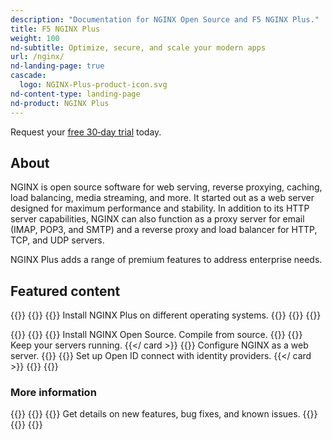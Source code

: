 ```yaml
---
description: "Documentation for NGINX Open Source and F5 NGINX Plus."
title: F5 NGINX Plus
weight: 100
nd-subtitle: Optimize, secure, and scale your modern apps
url: /nginx/
nd-landing-page: true
cascade:
  logo: NGINX-Plus-product-icon.svg
nd-content-type: landing-page
nd-product: NGINX Plus
---
```

Request your [free 30‑day trial](https://www.nginx.com/free-trial-request) today.

## About
[//]: # "These are Markdown comments to guide you through document structure. Remove them as you go, as well as any unnecessary sections."
[//]: # "Use underscores for _italics_, and double asterisks for **bold**."
[//]: # "Backticks are for `monospace`, used sparingly and reserved mostly for executable names - they can cause formatting problems. Avoid them in tables: use italics instead."

NGINX is open source software for web serving, reverse proxying, caching, load balancing, media streaming, and more. It started out as a web server designed for maximum performance and stability. In addition to its HTTP server capabilities, NGINX can also function as a proxy server for email (IMAP, POP3, and SMTP) and a reverse proxy and load balancer for HTTP, TCP, and UDP servers.

NGINX Plus adds a range of premium features to address enterprise needs.

## Featured content
[//]: # "You can add a maximum of three cards: any extra will not display."
[//]: # "One card will take full width page: two will take half width each. Three will stack like an inverse pyramid."
[//]: # "Some examples of content could be the latest release note, the most common install path, and a popular new feature."

{{<card-layout>}}
  {{<card-section showAsCards="true" isFeaturedSection="true">}}
    {{<card title="Install NGINX Plus" titleUrl="/nginx/admin-guide/installing-nginx/installing-nginx-plus/" icon="unplug" isFullSize="true">}}
      Install NGINX Plus on different operating systems.
    {{</card >}}
  {{</card-section>}}
{{</card-layout>}}


{{<card-layout>}}
  {{<card-section showAsCards="true" >}}
    {{<card title="Install NGINX Open Source" titleUrl="/nginx/admin-guide/installing-nginx/installing-nginx-open-source/" >}}
      Install NGINX Open Source. Compile from source.
    {{</card>}}
    {{<card title="Set up HTTP load balancing" titleUrl="/nginx/admin-guide/load-balancer/http-load-balancer/" >}}
      Keep your servers running.
    {{</ card >}}
    {{<card title="Set up a web server" titleUrl="/nginx/admin-guide/web-server/web-server/" >}}
      Configure NGINX as a web server.
    {{</card>}}
    {{<card title="Secure with Single Sign-On" titleUrl="/nginx/admin-guide/security-controls/configuring-oidc/">}}
      Set up Open ID connect with identity providers.
    {{</ card >}}
  {{</card-section>}}
{{</card-layout>}}

### More information

{{<card-layout>}}
  {{<card-section showAsCards="true" >}}
    {{<card title="View release notes and updates" titleUrl="/nginx/releases/" icon="clock-alert">}}
      Get details on new features, bug fixes, and known issues.
    {{</card>}}
  {{</card-section>}}
{{</card-layout>}}
